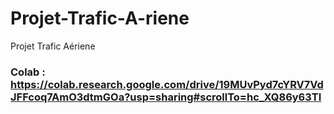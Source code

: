 # Projet-Trafic-A-riene
Projet Trafic Aériene

### Colab : https://colab.research.google.com/drive/19MUvPyd7cYRV7VdJFFcoq7AmO3dtmGOa?usp=sharing#scrollTo=hc_XQ86y63TI
